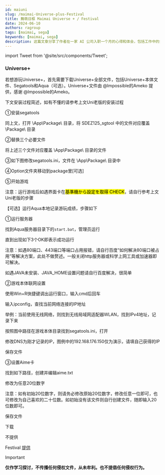 ```yaml
---
id: maiuni
slug: /maimai-Universe-plus-Festival
title: 舞萌日框 Maimai Universe + / Festival
date: 2024-06-10
authors: ragroup
tags: [maimai, sega]
keywords: [maimai, sega]
description: 这篇文章分享了作者在一家 AI 公司入职一个月的心得和体会，包括工作中的挑战与成长。
---
```


import Tweet from '@site/src/components/Tweet';

### Universe+

若想游玩Universe+，首先需要下载Universe+全部文件，包括Universe+本体文件、Segatools和Aqua（可选）。Universe+文件由 @Impossible的Ameko 提供，感谢 @Impossible的Ameko。

下文安装过程简述，如有不懂的请参考上文Uni老版的安装过程

①安装segatools

同上文，打开 \App\Package\ 目录，将 SDEZ125_sgtool 中的文件对应覆盖 \Package\ 目录

②替换三个必要文件


将上述三个文件对应覆盖 \App\Package\ 目录的文件

③如下图修改segatools.ini，文件在 \App\Package\ 目录中




④Option文件夹移动到package里[可选]

⑤开始游戏

注意：运行游戏后如遇界面卡在<mark>基準機から設定を取得    CHECK</mark>，请自行参考上文Uni老版的步骤

【可选】运行Aqua本地记录游玩成绩，步骤如下

①运行服务器

找到Aqua服务器目录下的`start.bat`，管理员运行



直到出现如下3个OK即表示成功运行

注意：如遇80端口、443端口等端口占用报错，请自行百度“如何解决80端口被占用”等解决方案，此处不做赘述。一般关闭http服务器或科学上网工具或加速器即可解决。

如遇JAVA未安装、JAVA_HOME设置问题请自行百度解决，很简单

②游戏本体联网设置

使用Win+R快捷键调出运行窗口，输入cmd后回车


输入ipconfig，查找当前网络连接的IP地址


举例：当前使用无线网络，则找到无线局域网适配器WLAN，找到IPv4地址，记录下来



按照图中路径在游戏本体目录找到segatools.ini，打开



修改DNS为刚才记录的IP，图例中的192.168.176.150仅为演示，请填自己获得的IP



保存文件

③设置Aime卡

找到如下路径，创建并编辑aime.txt




修改为任意20位数字


注意：如有初始20位数字，则请务必修改原始20位数字，修改任意一位即可，也可修改为自己喜欢的二十位数。如初始没有该文件则自行创建文件，随即输入20位数即可。

保存文件


下载

不提供

Festival
[提供](https://alist.ragroup.us.kg/terabox4/share/maimai/maimai%20dx%20fiesta)

>[!important]
>__仅作学习探讨，不传播任何侵权文件，从未牟利。也不提倡任何侵权行为。__
